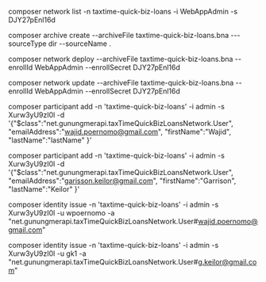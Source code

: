 composer network list -n taxtime-quick-biz-loans -i WebAppAdmin -s DJY27pEnl16d

composer archive create --archiveFile taxtime-quick-biz-loans.bna ---sourceType dir --sourceName .

composer network deploy --archiveFile taxtime-quick-biz-loans.bna  --enrollId WebAppAdmin --enrollSecret DJY27pEnl16d

composer network update --archiveFile taxtime-quick-biz-loans.bna  --enrollId WebAppAdmin --enrollSecret DJY27pEnl16d

composer participant add -n 'taxtime-quick-biz-loans' -i admin -s Xurw3yU9zI0l -d '{"$class":"net.gunungmerapi.taxTimeQuickBizLoansNetwork.User", "emailAddress":"wajid.poernomo@gmail.com", "firstName":"Wajid", "lastName":"lastName" }'

composer participant add -n 'taxtime-quick-biz-loans' -i admin -s Xurw3yU9zI0l -d '{"$class":"net.gunungmerapi.taxTimeQuickBizLoansNetwork.User", "emailAddress":"garisson.keilor@gmail.com", "firstName":"Garrison", "lastName":"Keilor" }'

composer identity issue -n 'taxtime-quick-biz-loans' -i admin -s Xurw3yU9zI0l -u wpoernomo -a "net.gunungmerapi.taxTimeQuickBizLoansNetwork.User#wajid.poernomo@gmail.com"

composer identity issue -n 'taxtime-quick-biz-loans' -i admin -s Xurw3yU9zI0l -u gk1 -a "net.gunungmerapi.taxTimeQuickBizLoansNetwork.User#g.keilor@gmail.com"
